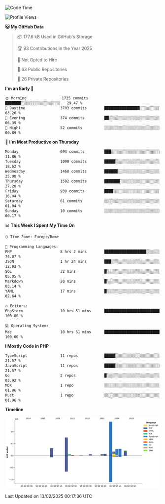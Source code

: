 <!--START_SECTION:waka-->
![Code Time](http://img.shields.io/badge/Code%20Time-5%2C640%20hrs%2013%20mins-blue)

![Profile Views](http://img.shields.io/badge/Profile%20Views-0-blue)

**🐱 My GitHub Data** 

> 📦 177.6 kB Used in GitHub's Storage 
 > 
> 🏆 93 Contributions in the Year 2025
 > 
> 🚫 Not Opted to Hire
 > 
> 📜 63 Public Repositories 
 > 
> 🔑 26 Private Repositories 
 > 
**I'm an Early 🐤** 

```text
🌞 Morning                1725 commits        ███████░░░░░░░░░░░░░░░░░░   29.47 % 
🌆 Daytime                3703 commits        ████████████████░░░░░░░░░   63.26 % 
🌃 Evening                374 commits         ██░░░░░░░░░░░░░░░░░░░░░░░   06.39 % 
🌙 Night                  52 commits          ░░░░░░░░░░░░░░░░░░░░░░░░░   00.89 % 
```
📅 **I'm Most Productive on Thursday** 

```text
Monday                   694 commits         ███░░░░░░░░░░░░░░░░░░░░░░   11.86 % 
Tuesday                  1090 commits        █████░░░░░░░░░░░░░░░░░░░░   18.62 % 
Wednesday                1468 commits        ██████░░░░░░░░░░░░░░░░░░░   25.08 % 
Thursday                 1592 commits        ███████░░░░░░░░░░░░░░░░░░   27.20 % 
Friday                   939 commits         ████░░░░░░░░░░░░░░░░░░░░░   16.04 % 
Saturday                 61 commits          ░░░░░░░░░░░░░░░░░░░░░░░░░   01.04 % 
Sunday                   10 commits          ░░░░░░░░░░░░░░░░░░░░░░░░░   00.17 % 
```


📊 **This Week I Spent My Time On** 

```text
🕑︎ Time Zone: Europe/Rome

💬 Programming Languages: 
PHP                      8 hrs 2 mins        ███████████████████░░░░░░   74.07 % 
JSON                     1 hr 24 mins        ███░░░░░░░░░░░░░░░░░░░░░░   12.92 % 
SQL                      32 mins             █░░░░░░░░░░░░░░░░░░░░░░░░   05.05 % 
Markdown                 20 mins             █░░░░░░░░░░░░░░░░░░░░░░░░   03.14 % 
YAML                     17 mins             █░░░░░░░░░░░░░░░░░░░░░░░░   02.64 % 

🔥 Editors: 
PhpStorm                 10 hrs 51 mins      █████████████████████████   100.00 % 

💻 Operating System: 
Mac                      10 hrs 51 mins      █████████████████████████   100.00 % 
```

**I Mostly Code in PHP** 

```text
TypeScript               11 repos            █████░░░░░░░░░░░░░░░░░░░░   21.57 % 
JavaScript               11 repos            █████░░░░░░░░░░░░░░░░░░░░   21.57 % 
Go                       2 repos             █░░░░░░░░░░░░░░░░░░░░░░░░   03.92 % 
MDX                      1 repo              ░░░░░░░░░░░░░░░░░░░░░░░░░   01.96 % 
Rust                     1 repo              ░░░░░░░░░░░░░░░░░░░░░░░░░   01.96 % 
```



**Timeline**

![Lines of Code chart](https://raw.githubusercontent.com/frnwtr/frnwtr/main/assets/bar_graph.png)


 Last Updated on 13/02/2025 00:17:36 UTC
<!--END_SECTION:waka-->